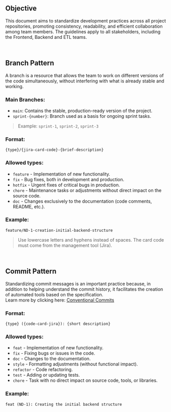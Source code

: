 ## Objective

This document aims to standardize development practices across all project repositories, promoting consistency, readability, and efficient collaboration among team members. The guidelines apply to all stakeholders, including the Frontend, Backend and ETL teams.

<br>

## Branch Pattern

A branch is a resource that allows the team to work on different versions of the code simultaneously, without interfering with what is already stable and working.

### Main Branches:

- `main`: Contains the stable, production-ready version of the project.
- `sprint-{number}`: Branch used as a basis for ongoing sprint tasks.

> Example: `sprint-1`, `sprint-2`, `sprint-3`

### Format:

```shell
{type}/{jira-card-code}-{brief-description}
```

### Allowed types:

- `feature` - Implementation of new functionality.
- `fix` - Bug fixes, both in development and production.
- `hotfix` - Urgent fixes of critical bugs in production.
- `chore` - Maintenance tasks or adjustments without direct impact on the source code.
- `doc` - Changes exclusively to the documentation (code comments, README, etc.).

### Example:

```shell
feature/ND-1-creation-initial-backend-structure
```

> Use lowercase letters and hyphens instead of spaces. The card code must come from the management tool (Jira).

<br>

## Commit Pattern

Standardizing commit messages is an important practice because, in addition to helping understand the commit history, it facilitates the creation of automated tools based on the specification.<br>
Learn more by clicking here: [Conventional Commits](https://www.conventionalcommits.org/en/v1.0.0/)

### Format:

```shell
{type} ({code-card-jira}): {short description}
```

### Allowed types:

- `feat` - Implementation of new functionality.
- `fix` - Fixing bugs or issues in the code.
- `doc` - Changes to the documentation.
- `style` - Formatting adjustments (without functional impact).
- `refactor` - Code refactoring.
- `test` - Adding or updating tests.
- `chore` - Task with no direct impact on source code, tools, or libraries.

### Example:

```shell
feat (ND-1): Creating the initial backend structure
```
